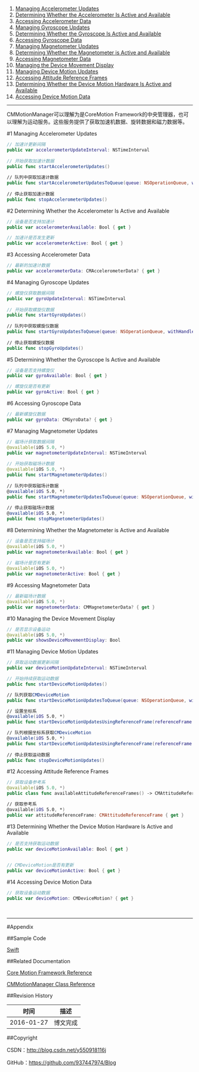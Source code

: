 1. [Managing Accelerometer Updates](#1)
2. [Determining Whether the Accelerometer Is Active and Available](#2)
3. [Accessing Accelerometer Data](#3)
4. [Managing Gyroscope Updates](#4)
5. [Determining Whether the Gyroscope Is Active and Available](#5)
6. [Accessing Gyroscope Data](#6)
7. [Managing Magnetometer Updates](#7)
8. [Determining Whether the Magnetometer is Active and Available](#8)
9. [Accessing Magnetometer Data](#9)
10. [Managing the Device Movement Display](#10)
11. [Managing Device Motion Updates](#11)
12. [Accessing Attitude Reference Frames](#12)
13. [Determining Whether the Device Motion Hardware Is Active and Available](#13)
14. [Accessing Device Motion Data](#14)

----

CMMotionManager可以理解为是CoreMotion Framework的中央管理器，也可以理解为运动服务。这些服务提供了获取加速机数据、旋转数据和磁力数据等。

#<a id="1">1 Managing Accelerometer Updates

```swift
// 加速计更新间隔
public var accelerometerUpdateInterval: NSTimeInterval
    
// 开始获取加速计数据
public func startAccelerometerUpdates()
    
// 队列中获取加速计数据
public func startAccelerometerUpdatesToQueue(queue: NSOperationQueue, withHandler handler: CMAccelerometerHandler)
    
// 停止获取加速计数据
public func stopAccelerometerUpdates()
```

#<a id="2">2 Determining Whether the Accelerometer Is Active and Available
    
```swift
// 设备是否支持加速计
public var accelerometerAvailable: Bool { get }

// 加速计是否发生更新
public var accelerometerActive: Bool { get }
```

#<a id="3">3 Accessing Accelerometer Data
    
```swift
// 最新的加速计数据
public var accelerometerData: CMAccelerometerData? { get }
```

#<a id="4">4 Managing Gyroscope Updates
    
```swift
// 螺旋仪获取数据间隔
public var gyroUpdateInterval: NSTimeInterval
    
// 开始获取螺旋仪数据
public func startGyroUpdates()
    
// 队列中获取螺旋仪数据
public func startGyroUpdatesToQueue(queue: NSOperationQueue, withHandler handler: CMGyroHandler)
    
// 停止获取螺旋仪数据
public func stopGyroUpdates()
```

#<a id="5">5 Determining Whether the Gyroscope Is Active and Available
    
```swift
// 设备是否支持螺旋仪
public var gyroAvailable: Bool { get }

// 螺旋仪是否有更新
public var gyroActive: Bool { get }
```

#<a id="6">6 Accessing Gyroscope Data
    
```swift
// 最新螺旋仪数据
public var gyroData: CMGyroData? { get }
```

#<a id="7">7 Managing Magnetometer Updates
    
```swift
// 磁场计获取数据间隔
@available(iOS 5.0, *)
public var magnetometerUpdateInterval: NSTimeInterval
    
// 开始获取磁场计数据
@available(iOS 5.0, *)
public func startMagnetometerUpdates()
    
// 队列中获取磁场计数据
@available(iOS 5.0, *)
public func startMagnetometerUpdatesToQueue(queue: NSOperationQueue, withHandler handler: CMMagnetometerHandler)
    
// 停止获取磁场计数据
@available(iOS 5.0, *)
public func stopMagnetometerUpdates()
```

#<a id="8">8 Determining Whether the Magnetometer is Active and Available
    
```swift
// 设备是否支持磁场计
@available(iOS 5.0, *)
public var magnetometerAvailable: Bool { get }
    
// 磁场计是否有更新
@available(iOS 5.0, *)
public var magnetometerActive: Bool { get }
```

#<a id="9">9 Accessing Magnetometer Data
    
```swift
// 最新磁场计数据
@available(iOS 5.0, *)
public var magnetometerData: CMMagnetometerData? { get }
```

#<a id="10">10 Managing the Device Movement Display
    
```swift
// 是否显示设备运动
@available(iOS 5.0, *)
public var showsDeviceMovementDisplay: Bool
```

#<a id="11">11 Managing Device Motion Updates
    
```swift
// 获取运动数据更新间隔
public var deviceMotionUpdateInterval: NSTimeInterval

// 开始持续获取运动数据
public func startDeviceMotionUpdates()

// 队列获取CMDeviceMotion
public func startDeviceMotionUpdatesToQueue(queue: NSOperationQueue, withHandler handler: CMDeviceMotionHandler)

// 设置坐标系
@available(iOS 5.0, *)
public func startDeviceMotionUpdatesUsingReferenceFrame(referenceFrame: CMAttitudeReferenceFrame)

// 队列根据坐标系获取CMDeviceMotion
@available(iOS 5.0, *)
public func startDeviceMotionUpdatesUsingReferenceFrame(referenceFrame: CMAttitudeReferenceFrame, toQueue queue: NSOperationQueue, withHandler handler: CMDeviceMotionHandler)
    
// 停止获取运动数据
public func stopDeviceMotionUpdates()
```

#<a id="12">12 Accessing Attitude Reference Frames
    
```swift
// 获取设备参考系
@available(iOS 5.0, *)
public class func availableAttitudeReferenceFrames() -> CMAttitudeReferenceFrame

// 获取参考系
@available(iOS 5.0, *)
public var attitudeReferenceFrame: CMAttitudeReferenceFrame { get }
```

#<a id="13">13 Determining Whether the Device Motion Hardware Is Active and Available
    
```swift
// 是否支持获取运动数据
public var deviceMotionAvailable: Bool { get }
    

// CMDeviceMotion是否有更新
public var deviceMotionActive: Bool { get }
```

#<a id="14">14 Accessing Device Motion Data
    
```swift
// 获取设备运动数据
public var deviceMotion: CMDeviceMotion? { get }
```


&#160;

----------

#Appendix

##Sample Code

[Swift](https://github.com/937447974/Swift)

##Related Documentation

[Core Motion Framework Reference](https://developer.apple.com/library/ios/documentation/CoreMotion/Reference/CoreMotion_Reference/index.html)

[CMMotionManager Class Reference](https://developer.apple.com/library/ios/documentation/CoreMotion/Reference/CMMotionManager_Class/index.html)

##Revision History

| 时间 | 描述 |
| ---- | ---- |
| 2016-01-27 | 博文完成 |

##Copyright

CSDN：http://blog.csdn.net/y550918116j

GitHub：https://github.com/937447974/Blog